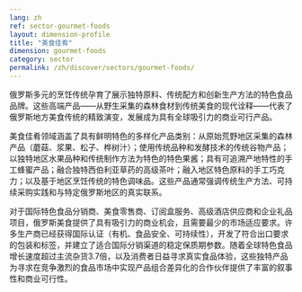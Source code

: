 ```yaml
---
lang: zh
ref: sector-gourmet-foods
layout: dimension-profile
title: "美食佳肴"
dimension: gourmet-foods
category: sector
permalink: /zh/discover/sectors/gourmet-foods/
---
```


俄罗斯多元的烹饪传统孕育了展示独特原料、传统配方和创新生产方法的特色食品品牌。这些高端产品——从野生采集的森林食材到传统美食的现代诠释——代表了俄罗斯地方美食传统的精致演变，发展成为具有全球吸引力的商业可行产品。

美食佳肴领域涵盖了具有鲜明特色的多样化产品类别：从原始荒野地区采集的森林产品（蘑菇、浆果、松子、桦树汁）；使用传统品种和发酵技术的传统谷物产品；以独特地区水果品种和传统制作方法为特色的特色果酱；具有可追溯产地特性的手工蜂蜜产品；融合独特西伯利亚草药的高级茶叶；融入地区特色原料的手工巧克力；以及基于地区烹饪传统的特色调味品。这些产品通常强调传统生产方法、可持续采购实践和与特定俄罗斯地区的真实联系。

对于国际特色食品分销商、美食零售商、订阅盒服务、高级酒店供应商和企业礼品项目，俄罗斯美食提供了具有吸引力的商业机会，且需要最少的市场适应要求。许多生产商已经获得国际认证（有机、食品安全、可持续性），开发了符合出口要求的包装和标签，并建立了适合国际分销渠道的稳定保质期参数。随着全球特色食品增长速度超过主流杂货3.7倍，以及消费者日益寻求真实食品体验，这些独特产品为寻求在竞争激烈的食品市场中实现产品组合差异化的合作伙伴提供了丰富的叙事性和商业可行性。
